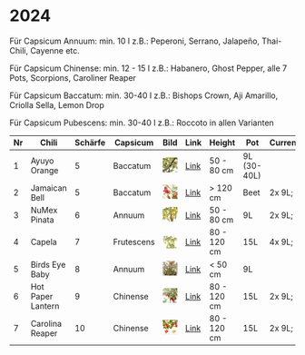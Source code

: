 # 2024

Für Capsicum Annuum: min. 10 l
z.B.: Peperoni, Serrano, Jalapeño, Thai-Chili, Cayenne etc.

Für Capsicum Chinense: min. 12 - 15 l
z.B.: Habanero, Ghost Pepper, alle 7 Pots, Scorpions, Caroliner Reaper

Für Capsicum Baccatum: min. 30-40 l
z.B.: Bishops Crown, Aji Amarillo, Criolla Sella, Lemon Drop

Für Capsicum Pubescens: min. 30-40 l
z.B.: Roccoto in allen Varianten

| Nr  | Chili             | Schärfe | Capsicum   | Bild                                 | Link                                                                                                | Height      | Pot         | Current | Mini |
| --- | ----------------- | ------- | ---------- | ------------------------------------ | --------------------------------------------------------------------------------------------------- | ----------- | ----------- | ------- | ---- |
| 1   | Ayuyo Orange      | 5       | Baccatum   | ![Ayuyo Orange](img/2024/1.jpg)      | [Link](https://www.pepperworldhotshop.com/de/samen/samen-highlights-2021/ayuyo-orange-chilisamen/)  | 50 - 80 cm  | 9L (30-40L) |         | 2x   |
| 2   | Jamaican Bell     | 5       | Baccatum   | ![Jamaican Bell](img/2024/2.jpg)     | [Link](https://www.pepperworldhotshop.com/de/samen/chili-samen/jamaican-bell-chilisamen/)           | > 120 cm    | Beet        | 2x 9L;  | 2x   |
| 3   | NuMex Pinata      | 6       | Annuum     | ![NuMex Pinata](img/2024/3.jpg)      | [Link](https://www.pepperworldhotshop.com/de/sorten/jalapeno/numex-pinata-chilisamen/)              | 50 - 80 cm  | 9L          | 2x 9L;  |      |
| 4   | Capela            | 7       | Frutescens | ![Capela](img/2024/4.jpg)            | [Link](https://www.pepperworldhotshop.com/de/samen/capsicum-frutescens/capela-chilisamen/)          | 80 - 120 cm | 15L         | 4x 9L;  |      |
| 5   | Birds Eye Baby    | 8       | Annuum     | ![Birds Eye Baby](img/2024/5.jpg)    | [Link](https://www.pepperworldhotshop.com/versand-samen/birds-eye-baby-chilisamen/)                 | < 50 cm     | 9L          |         | 1x   |
| 6   | Hot Paper Lantern | 9       | Chinense   | ![Hot Paper Lantern](img/2024/6.jpg) | [Link](https://www.pepperworldhotshop.com/de/samen/capsicum-chinense/hot-paper-lantern-chilisamen/) | 80 - 120 cm | 15L         | 2x 9L;  | 2x   |
| 7   | Carolina Reaper   | 10      | Chinense   | ![Carolina Reaper](img/2024/7.jpg)   | [Link](https://www.pepperworldhotshop.com/de/produkte/carolina-reaper-chilisamen/)                  | 80 - 120 cm | 15L         | 2x 9L;  | 1x   |
